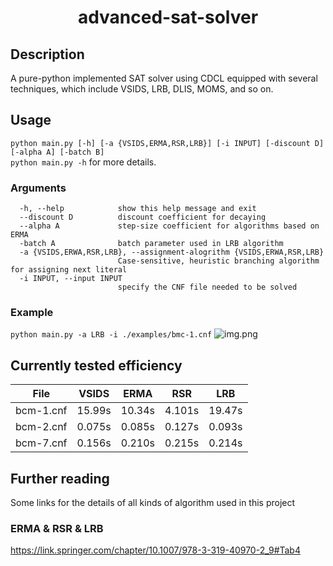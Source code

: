 # <center>advanced-sat-solver</center>
## Description
A pure-python implemented SAT solver using CDCL equipped with several techniques, 
which include VSIDS, LRB, DLIS, MOMS, and so on.

## Usage
```python main.py [-h] [-a {VSIDS,ERMA,RSR,LRB}] [-i INPUT] [-discount D] [-alpha A] [-batch B]``` \
`python main.py -h` for more details.

### Arguments
``` 
  -h, --help            show this help message and exit
  --discount D          discount coefficient for decaying
  --alpha A             step-size coefficient for algorithms based on ERMA
  -batch A              batch parameter used in LRB algorithm
  -a {VSIDS,ERWA,RSR,LRB}, --assignment-alogrithm {VSIDS,ERWA,RSR,LRB}
                        Case-sensitive, heuristic branching algorithm for assigning next literal
  -i INPUT, --input INPUT
                        specify the CNF file needed to be solved

```

### Example
```python main.py -a LRB -i ./examples/bmc-1.cnf```
![img.png](results/lrb-bmc-1.png)

## Currently tested efficiency
| File      | VSIDS  | ERMA   | RSR    | LRB    |
|-----------|--------|--------|--------|--------|
| bcm-1.cnf | 15.99s | 10.34s | 4.101s | 19.47s |
| bcm-2.cnf | 0.075s | 0.085s | 0.127s | 0.093s |
| bcm-7.cnf | 0.156s | 0.210s | 0.215s | 0.214s |

## Further reading
Some links for the details of all kinds of algorithm used
in this project

### ERMA & RSR & LRB
https://link.springer.com/chapter/10.1007/978-3-319-40970-2_9#Tab4
